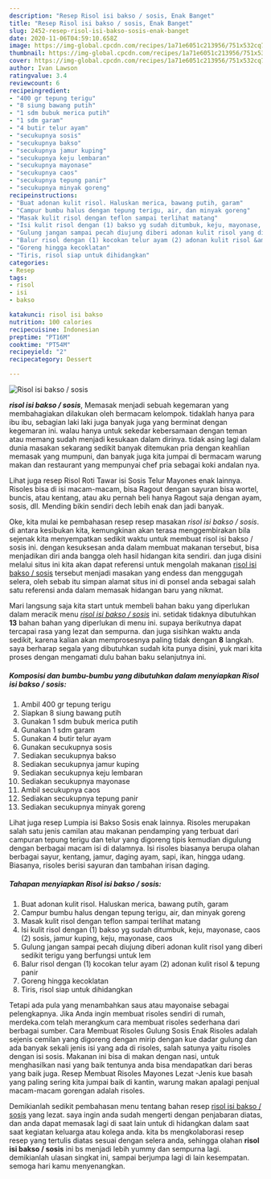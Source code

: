 ```yaml
---
description: "Resep Risol isi bakso / sosis, Enak Banget"
title: "Resep Risol isi bakso / sosis, Enak Banget"
slug: 2452-resep-risol-isi-bakso-sosis-enak-banget
date: 2020-11-06T04:59:10.658Z
image: https://img-global.cpcdn.com/recipes/1a71e6051c213956/751x532cq70/risol-isi-bakso-sosis-foto-resep-utama.jpg
thumbnail: https://img-global.cpcdn.com/recipes/1a71e6051c213956/751x532cq70/risol-isi-bakso-sosis-foto-resep-utama.jpg
cover: https://img-global.cpcdn.com/recipes/1a71e6051c213956/751x532cq70/risol-isi-bakso-sosis-foto-resep-utama.jpg
author: Ivan Lawson
ratingvalue: 3.4
reviewcount: 6
recipeingredient:
- "400 gr tepung terigu"
- "8 siung bawang putih"
- "1 sdm bubuk merica putih"
- "1 sdm garam"
- "4 butir telur ayam"
- "secukupnya sosis"
- "secukupnya bakso"
- "secukupnya jamur kuping"
- "secukupnya keju lembaran"
- "secukupnya mayonase"
- "secukupnya caos"
- "secukupnya tepung panir"
- "secukupnya minyak goreng"
recipeinstructions:
- "Buat adonan kulit risol. Haluskan merica, bawang putih, garam"
- "Campur bumbu halus dengan tepung terigu, air, dan minyak goreng"
- "Masak kulit risol dengan teflon sampai terlihat matang"
- "Isi kulit risol dengan (1) bakso yg sudah ditumbuk, keju, mayonase, caos (2) sosis, jamur kuping, keju, mayonase, caos"
- "Gulung jangan sampai pecah diujung diberi adonan kulit risol yang diberi sedikit terigu yang berfungsi untuk lem"
- "Balur risol dengan (1) kocokan telur ayam (2) adonan kulit risol &amp; tepung panir"
- "Goreng hingga kecoklatan"
- "Tiris, risol siap untuk dihidangkan"
categories:
- Resep
tags:
- risol
- isi
- bakso

katakunci: risol isi bakso 
nutrition: 100 calories
recipecuisine: Indonesian
preptime: "PT16M"
cooktime: "PT54M"
recipeyield: "2"
recipecategory: Dessert

---
```



![Risol isi bakso / sosis](https://img-global.cpcdn.com/recipes/1a71e6051c213956/751x532cq70/risol-isi-bakso-sosis-foto-resep-utama.jpg)

<b><i>risol isi bakso / sosis</i></b>, Memasak menjadi sebuah kegemaran yang membahagiakan dilakukan oleh bermacam kelompok. tidaklah hanya para ibu ibu, sebagian laki laki juga banyak juga yang berminat dengan kegemaran ini. walau hanya untuk sekedar kebersamaan dengan teman atau memang sudah menjadi kesukaan dalam dirinya. tidak asing lagi dalam dunia masakan sekarang sedikit banyak ditemukan pria dengan keahlian memasak yang mumpuni, dan banyak juga kita jumpai di bermacam warung makan dan restaurant yang mempunyai chef pria sebagai koki andalan nya.

Lihat juga resep Risol Roti Tawar isi Sosis Telur Mayones enak lainnya. Risoles bisa di isi macam-macam, bisa Ragout dengan sayuran bisa wortel, buncis, atau kentang, atau aku pernah beli hanya Ragout saja dengan ayam, sosis, dll. Mending bikin sendiri dech lebih enak dan jadi banyak.

Oke, kita mulai ke pembahasan resep resep masakan <i>risol isi bakso / sosis</i>. di antara kesibukan kita, kemungkinan akan terasa menggembirakan bila sejenak kita menyempatkan sedikit waktu untuk membuat risol isi bakso / sosis ini. dengan kesuksesan anda dalam membuat makanan tersebut, bisa menjadikan diri anda bangga oleh hasil hidangan kita sendiri. dan juga disini melalui situs ini kita akan dapat referensi untuk mengolah makanan <u>risol isi bakso / sosis</u> tersebut menjadi masakan yang endess dan menggugah selera, oleh sebab itu simpan alamat situs ini di ponsel anda sebagai salah satu referensi anda dalam memasak hidangan baru yang nikmat.


Mari langsung saja kita start untuk membeli bahan baku yang diperlukan dalam meracik menu <u><i>risol isi bakso / sosis</i></u> ini. setidak tidaknya dibutuhkan <b>13</b> bahan bahan yang diperlukan di menu ini. supaya berikutnya dapat tercapai rasa yang lezat dan sempurna. dan juga sisihkan waktu anda sedikit, karena kalian akan memprosesnya paling tidak dengan <b>8</b> langkah. saya berharap segala yang dibutuhkan sudah kita punya disini, yuk mari kita proses dengan mengamati dulu bahan baku selanjutnya ini.

<!--inarticleads1-->

##### Komposisi dan bumbu-bumbu yang dibutuhkan dalam menyiapkan Risol isi bakso / sosis:

1. Ambil 400 gr tepung terigu
1. Siapkan 8 siung bawang putih
1. Gunakan 1 sdm bubuk merica putih
1. Gunakan 1 sdm garam
1. Gunakan 4 butir telur ayam
1. Gunakan secukupnya sosis
1. Sediakan secukupnya bakso
1. Sediakan secukupnya jamur kuping
1. Sediakan secukupnya keju lembaran
1. Sediakan secukupnya mayonase
1. Ambil secukupnya caos
1. Sediakan secukupnya tepung panir
1. Sediakan secukupnya minyak goreng


Lihat juga resep Lumpia isi Bakso Sosis enak lainnya. Risoles merupakan salah satu jenis camilan atau makanan pendamping yang terbuat dari campuran tepung terigu dan telur yang digoreng tipis kemudian digulung dengan berbagai macam isi di dalamnya. Isi risoles biasanya berupa olahan berbagai sayur, kentang, jamur, daging ayam, sapi, ikan, hingga udang. Biasanya, risoles berisi sayuran dan tambahan irisan daging. 

<!--inarticleads2-->

##### Tahapan menyiapkan Risol isi bakso / sosis:

1. Buat adonan kulit risol. Haluskan merica, bawang putih, garam
1. Campur bumbu halus dengan tepung terigu, air, dan minyak goreng
1. Masak kulit risol dengan teflon sampai terlihat matang
1. Isi kulit risol dengan (1) bakso yg sudah ditumbuk, keju, mayonase, caos (2) sosis, jamur kuping, keju, mayonase, caos
1. Gulung jangan sampai pecah diujung diberi adonan kulit risol yang diberi sedikit terigu yang berfungsi untuk lem
1. Balur risol dengan (1) kocokan telur ayam (2) adonan kulit risol &amp; tepung panir
1. Goreng hingga kecoklatan
1. Tiris, risol siap untuk dihidangkan


Tetapi ada pula yang menambahkan saus atau mayonaise sebagai pelengkapnya. Jika Anda ingin membuat risoles sendiri di rumah, merdeka.com telah merangkum cara membuat risoles sederhana dari berbagai sumber. Cara Membuat Risoles Gulung Sosis Enak Risoles adalah sejenis cemilan yang digoreng dengan mirip dengan kue dadar gulung dan ada banyak sekali jenis isi yang ada di risoles, salah satunya yaitu risoles dengan isi sosis. Makanan ini bisa di makan dengan nasi, untuk menghasilkan nasi yang baik tentunya anda bisa mendapatkan dari beras yang baik juga. Resep Membuat Risoles Mayones Lezat -Jenis kue basah yang paling sering kita jumpai baik di kantin, warung makan apalagi penjual macam-macam gorengan adalah risoles. 

Demikianlah sedikit pembahasan menu tentang bahan resep <u>risol isi bakso / sosis</u> yang lezat. saya ingin anda sudah mengerti dengan penjabaran diatas, dan anda dapat memasak lagi di saat lain untuk di hidangkan dalam saat saat kegiatan keluarga atau kolega anda. kita bs mengkolaborasi resep resep yang tertulis diatas sesuai dengan selera anda, sehingga olahan <b>risol isi bakso / sosis</b> ini bs menjadi lebih yummy dan sempurna lagi. demikianlah ulasan singkat ini, sampai berjumpa lagi di lain kesempatan. semoga hari kamu menyenangkan.
